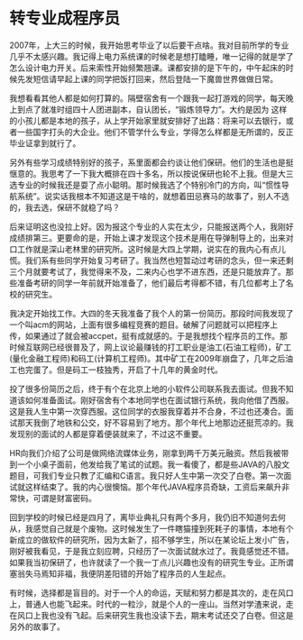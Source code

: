 # 转专业成程序员

2007年，上大三的时候，我开始思考毕业了以后要干点啥。我对目前所学的专业几乎不太感兴趣。我记得上电力系统课的时候老是想打瞌睡，唯一记得的就是学了怎么设计电力开关。后来索性开始频繁翘课。课都安排的是下午的，中午起床的时候先发短信请早起上课的同学把饭打回来，然后登陆一下魔兽世界做做日常。  

我想看看其他人都是如何打算的。隔壁宿舍有一个跟我一起打游戏的同学，每天晚上到点了就准时组四十人团进副本，自认团长，“锻炼领导力”。大约是因为 这样的小孩儿都是本地的孩子，从上学开始家里就安排好了出路：将来可以去银行，或者一些国字打头的大企业。他们不管学什么专业，学得怎么样都是无所谓的，反正毕业证拿到就行了。  

另外有些学习成绩特别好的孩子，系里面都会约谈让他们保研。他们的生活也是挺惬意的。我思考了一下我大概排在四十多名，所以按说保研也轮不上我。但是大三选专业的时候我还是耍了点小聪明。那时候我选了个特别冷门的方向，叫“惯性导航系统”。说实话我根本不知道这是干啥的，就想着田忌赛马的故事了，别人不选的，我去选，保研不就稳了吗？  

后来证明这也没拉上好。因为报这个专业的人实在太少，只能报送两个人，我刚好成绩排第三。更要命的是，开始上课才发现这个技术是用在导弹制导上的，出来对口工作就是深山老林里的研究所。这时候是大四上学期，说实在的我内心有点儿慌。我们系有些同学开始复习考研了。我当然也短暂动过考研的念头，但一来还剩三个月就要考试了，我觉得来不及，二来内心也学不进东西，还是只能放弃了。那些准备考研的同学一年前就开始准备了，他们最后考得都不错，有几位都考上了名校的研究生。  

我决定开始找工作。大四的冬天我准备了我个人的第一份简历。那段时间我发现了一个叫acm的网站，上面有很多编程竞赛的题目。破解了问题就可以把程序上传，如果通过了就会被accpet，挺有成就感的。于是我想找个程序员的工作。那时候互联网已经很普及了，网上议论最赚钱的打工职业是油工(石油工程师)，矿工(量化金融工程师)和码工(计算机工程师)。其中矿工在2009年崩盘了，几年之后油工也完蛋了。但是码工一枝独秀，开启了十几年的黄金时代。  

投了很多份简历之后，终于有个在北京上地的小软件公司联系我去面试。但我不知道该如何准备面试。刚好宿舍有个本地同学也在面试银行系统，我向他借了西服。这是我人生中第一次穿西服。这位同学的衣服我穿着并不合身，不过也还凑合。面试那天我倒了地铁和公交，好不容易到了地方。那个年代上地那边还挺荒凉的。我发现别的面试的人都是穿着便装就来了，不过这不重要。  

HR向我们介绍了公司是做网络流媒体业务，刚拿到两千万美元融资。然后我被带到一个小桌子面前，他发给我了笔试的试题。我一看傻了，都是些JAVA的八股文题目，可我们专业只教了汇编和C语言。我只好人生中第一次交了白卷。第一次面试就这样结束了。我的内心很懊恼。那个年代JAVA程序员奇缺，工资后来飙升非常快，可谓是财富密码。  

回到学校的时候已经是四月了，离毕业典礼只有两个多月，我仍旧不知道何去何从，我感觉自己就是个废物。这时候发生了一件瞎猫撞到死耗子的事情，本地有个新成立的做软件的研究所，因为太新了，招不够学生，所以在某论坛上发小广告，刚好被我看见，于是我立刻应聘，只经历了一次面试就水过了。我竟感觉还不错。如果我当初保研了，也许就读了一个我一丁点儿兴趣也没有的研究生专业。正所谓塞翁失马焉知非福，我便阴差阳错的开始了程序员的人生起点。  

有时候，选择都是盲目的。对于一个人的命运，天赋和努力都是其次的，走在风口上，普通人也能飞起来。时代的一粒沙，就是个人的一座山。当然对学渣来说，走在风口上我也没有飞起。后来研究生我也没读下去，期末考试还交了白卷。但这是另外的故事了。  








